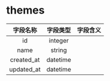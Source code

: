 # themes

| 字段名称 | 字段类型 | 字段含义 |
| :-----: | :-----: | :-----: 
| id | integer |  |
| name | string |  |
| created_at | datetime |  |
| updated_at | datetime |  |

